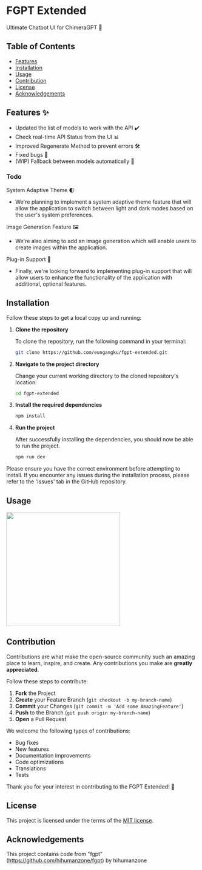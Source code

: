 # FGPT Extended

Ultimate Chatbot UI for ChimeraGPT 💬


## Table of Contents

- [Features](#features)
- [Installation](#installation)
- [Usage](#usage)
- [Contribution](#contribution)
- [License](#license)
- [Acknowledgements](#acknowledgements)

## Features ✨

- Updated the list of models to work with the API ✔️
- Check real-time API Status from the UI 📊
- Improved Regenerate Method to prevent errors 🛠️
- Fixed bugs 🐞
- (WIP) Fallback between models automatically 🔄

### Todo
System Adaptive Theme 🌓
- We're planning to implement a system adaptive theme feature that will allow the application to switch between light and dark modes based on the user's system preferences.

Image Generation Feature 🖼️
- We're also aiming to add an image generation which will enable users to create images within the application.

Plug-in Support 🔌
- Finally, we're looking forward to implementing plug-in support that will allow users to enhance the functionality of the application with additional, optional features.

## Installation

Follow these steps to get a local copy up and running:

1. **Clone the repository**

   To clone the repository, run the following command in your terminal:

   ```bash
   git clone https://github.com/eungangku/fgpt-extended.git
   ```

2. **Navigate to the project directory**

   Change your current working directory to the cloned repository's location:

   ```bash
   cd fgpt-extended
   ```

3. **Install the required dependencies**

   ```bash
   npm install
   ```

4. **Run the project**

   After successfully installing the dependencies, you should now be able to run the project.
   
     ```bash
   npm run dev
   ```

Please ensure you have the correct environment before attempting to install. If you encounter any issues during the installation process, please refer to the 'Issues' tab in the GitHub repository.

## Usage
<img src="./public/screenshots/ngvmmaj1.png" style="width:300px" />


## Contribution

Contributions are what make the open-source community such an amazing place to learn, inspire, and create. Any contributions you make are **greatly appreciated**. 

Follow these steps to contribute:

1. **Fork** the Project
2. **Create** your Feature Branch (`git checkout -b my-branch-name`)
3. **Commit** your Changes (`git commit -m 'Add some AmazingFeature'`)
4. **Push** to the Branch (`git push origin my-branch-name`)
5. **Open** a Pull Request


We welcome the following types of contributions:

- Bug fixes
- New features
- Documentation improvements
- Code optimizations
- Translations
- Tests

Thank you for your interest in contributing to the FGPT Extended! 🎉

## License

This project is licensed under the terms of the [MIT license](https://github.com/eungangku/fgpt-extended/blob/master/license).

## Acknowledgements

This project contains code from "fgpt" (https://github.com/hihumanzone/fgpt) by hihumanzone


